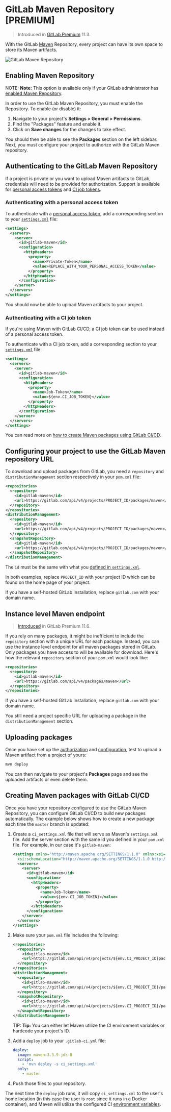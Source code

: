 # GitLab Maven Repository **[PREMIUM]**

> Introduced in [GitLab Premium](https://about.gitlab.com/pricing/) 11.3.

With the GitLab [Maven](https://maven.apache.org) Repository, every
project can have its own space to store its Maven artifacts.

![GitLab Maven Repository](img/maven_package_view.png)

## Enabling Maven Repository

NOTE: **Note:**
This option is available only if your GitLab administrator has
[enabled Maven Repository](../../../administration/maven_repository.md).

In order to use the GitLab Maven Repository, you must enable the
Repository. To enable (or disable) it:

1. Navigate to your project's **Settings > General > Permissions**.
1. Find the "Packages" feature and enable it.
1. Click on **Save changes** for the changes to take effect.

You should then be able to see the **Packages** section on the left sidebar.
Next, you must configure your project to authorize with the GitLab Maven
repository.

## Authenticating to the GitLab Maven Repository

If a project is private or you want to upload Maven artifacts to GitLab,
credentials will need to be provided for authorization. Support is available for
[personal access tokens](#authenticating-with-a-personal-access-token) and
[CI job tokens](##authenticating-with-a-ci-job-token).

### Authenticating with a personal access token

To authenticate with a [personal access token](../../profile/personal_access_tokens.md),
add a corresponding section to your
[`settings.xml`](https://maven.apache.org/settings.html) file:

```xml
<settings>
  <servers>
    <server>
      <id>gitlab-maven</id>
      <configuration>
        <httpHeaders>
          <property>
            <name>Private-Token</name>
            <value>REPLACE_WITH_YOUR_PERSONAL_ACCESS_TOKEN</value>
          </property>
        </httpHeaders>
      </configuration>
    </server>
  </servers>
</settings>
```

You should now be able to upload Maven artifacts to your project.

### Authenticating with a CI job token

If you're using Maven with GitLab CI/CD, a CI job token can be used instead
of a personal access token.

To authenticate with a CI job token, add a corresponding section to your
[`settings.xml`](https://maven.apache.org/settings.html) file:

```xml
<settings>
  <servers>
    <server>
      <id>gitlab-maven</id>
      <configuration>
        <httpHeaders>
          <property>
            <name>Job-Token</name>
            <value>${env.CI_JOB_TOKEN}</value>
          </property>
        </httpHeaders>
      </configuration>
    </server>
  </servers>
</settings>
```

You can read more on
[how to create Maven packages using GitLab CI/CD](#creating-maven-packages-with-gitlab-ci-cd).

## Configuring your project to use the GitLab Maven repository URL

To download and upload packages from GitLab, you need a `repository` and
`distributionManagement` section respectively in your `pom.xml` file:

```xml
<repositories>
  <repository>
    <id>gitlab-maven</id>
    <url>https://gitlab.com/api/v4/projects/PROJECT_ID/packages/maven</url>
  </repository>
</repositories>
<distributionManagement>
  <repository>
    <id>gitlab-maven</id>
    <url>https://gitlab.com/api/v4/projects/PROJECT_ID/packages/maven</url>
  </repository>
  <snapshotRepository>
    <id>gitlab-maven</id>
    <url>https://gitlab.com/api/v4/projects/PROJECT_ID/packages/maven</url>
  </snapshotRepository>
</distributionManagement>
```

The `id` must be the same with what you
[defined in `settings.xml`](#authorizing-with-the-maven-repository).

In both examples, replace `PROJECT_ID` with your project ID which can be found
on the home page of your project.

If you have a self-hosted GitLab installation, replace `gitlab.com` with your
domain name.

## Instance level Maven endpoint

> [Introduced](https://gitlab.com/gitlab-org/gitlab-ee/merge_requests/8274) in GitLab Premium 11.6.

If you rely on many packages, it might be inefficient to include the `repository` section 
with a unique URL for each package. Instead, you can use the instance level endpoint for 
all maven packages stored in GitLab. Only packages you have access to 
will be available for download. Here's how the relevant `repository` section of 
your `pom.xml` would look like:

```xml
<repositories>
  <repository>
    <id>gitlab-maven</id>
    <url>https://gitlab.com/api/v4/packages/maven</url>
  </repository>
</repositories>
```

If you have a self-hosted GitLab installation, replace `gitlab.com` with your
domain name.

You still need a project specific URL for uploading a package 
in the `distributionManagement` section.

## Uploading packages

Once you have set up the [authorization](#authorizing-with-the-gitlab-maven-repository)
and [configuration](#configuring-your-project-to-use-the-gitlab-maven-repository-url),
test to upload a Maven artifact from a project of yours:

```sh
mvn deploy
```

You can then navigate to your project's **Packages** page and see the uploaded
artifacts or even delete them.

## Creating Maven packages with GitLab CI/CD

Once you have your repository configured to use the GitLab Maven Repository,
you can configure GitLab CI/CD to build new packages automatically. The example below
shows how to create a new package each time the `master` branch is updated:

1. Create a `ci_settings.xml` file that will serve as Maven's `settings.xml` file.
   Add the server section with the same id you defined in your `pom.xml` file.
   For example, in our case it's `gitlab-maven`:

    ```xml
    <settings xmlns="http://maven.apache.org/SETTINGS/1.1.0" xmlns:xsi="http://www.w3.org/2001/XMLSchema-instance"
      xsi:schemaLocation="http://maven.apache.org/SETTINGS/1.1.0 http://maven.apache.org/xsd/settings-1.1.0.xsd">
      <servers>
        <server>
          <id>gitlab-maven</id>
          <configuration>
            <httpHeaders>
              <property>
                <name>Job-Token</name>
                <value>${env.CI_JOB_TOKEN}</value>
              </property>
            </httpHeaders>
          </configuration>
        </server>
      </servers>
    </settings>
    ```

1. Make sure your `pom.xml` file includes the following:

    ```xml
    <repositories>
      <repository>
        <id>gitlab-maven</id>
        <url>https://gitlab.com/api/v4/projects/${env.CI_PROJECT_ID}packages/maven</url>
      </repository>
    </repositories>
    <distributionManagement>
      <repository>
        <id>gitlab-maven</id>
        <url>https://gitlab.com/api/v4/projects/${env.CI_PROJECT_ID}/packages/maven</url>
      </repository>
      <snapshotRepository>
        <id>gitlab-maven</id>
        <url>https://gitlab.com/api/v4/projects/${env.CI_PROJECT_ID}/packages/maven</url>
      </snapshotRepository>
    </distributionManagement>
    ```

    TIP: **Tip:**
    You can either let Maven utilize the CI environment variables or hardcode your project's ID.

1. Add a `deploy` job to your `.gitlab-ci.yml` file:

    ```yaml
    deploy:
      image: maven:3.3.9-jdk-8
      script:
        - 'mvn deploy -s ci_settings.xml'
      only:
        - master
    ```

1. Push those files to your repository.

The next time the `deploy` job runs, it will copy `ci_settings.xml` to the
user's home location (in this case the user is `root` since it runs in a
Docker container), and Maven will utilize the configured CI
[environment variables](../../../ci/variables/README.md#predefined-variables-environment-variables).
